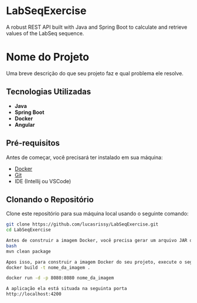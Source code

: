# LabSeqExercise
A robust REST API built with Java and Spring Boot to calculate and retrieve values of the LabSeq sequence.

# Nome do Projeto

Uma breve descrição do que seu projeto faz e qual problema ele resolve.

## Tecnologias Utilizadas

- **Java** 
- **Spring Boot** 
- **Docker**
- **Angular** 

## Pré-requisitos

Antes de começar, você precisará ter instalado em sua máquina:

- [Docker](https://docs.docker.com/get-docker/)
- [Git](https://git-scm.com/downloads)
- IDE (Intellij ou VSCode)

## Clonando o Repositório

Clone este repositório para sua máquina local usando o seguinte comando:

```bash
git clone https://github.com/lucasrissy/LabSeqExercise.git
cd LabSeqExercise

Antes de construir a imagem Docker, você precisa gerar um arquivo JAR da aplicação. Para isso, execute o seguinte comando na raiz do projeto:
bash
mvn clean package

Apos isso, para construir a imagem Docker do seu projeto, execute o seguinte comando na raiz do projeto (onde está localizado o Dockerfile):
docker build -t nome_da_imagem .

docker run -d -p 8080:8080 nome_da_imagem

A aplicação ela está situada na seguinta porta
http://localhost:4200

